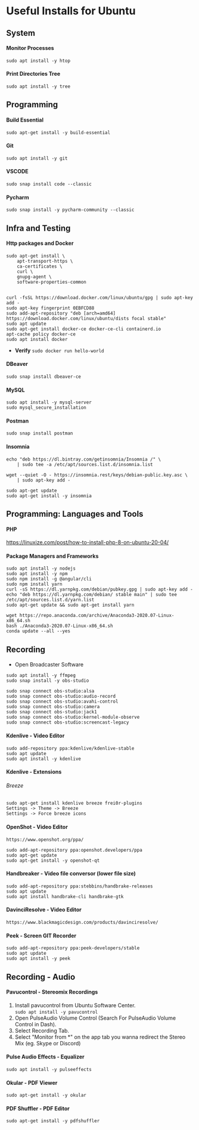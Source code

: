 
# Useful Installs for Ubuntu

## System

#### Monitor Processes
``sudo apt install -y htop`` 


#### Print Directories Tree
``sudo apt install -y tree ``

## Programming


#### Build Essential

```
sudo apt-get install -y build-essential
```

#### Git
```
sudo apt install -y git
```

#### VSCODE
```
sudo snap install code --classic
```

#### Pycharm
```
sudo snap install -y pycharm-community --classic
```

## Infra and Testing

#### Http packages and Docker

```
sudo apt-get install \
    apt-transport-https \
    ca-certificates \
    curl \
    gnupg-agent \
    software-properties-common


curl -fsSL https://download.docker.com/linux/ubuntu/gpg | sudo apt-key add -
sudo apt-key fingerprint 0EBFCD88
sudo add-apt-repository "deb [arch=amd64] https://download.docker.com/linux/ubuntu/dists focal stable"
sudo apt update
sudo apt-get install docker-ce docker-ce-cli containerd.io
apt-cache policy docker-ce
sudo apt install docker
```

- **Verify**
  `sudo docker run hello-world`


#### DBeaver
```
sudo snap install dbeaver-ce
```

#### MySQL

```
sudo apt install -y mysql-server
sudo mysql_secure_installation
```

#### Postman
```
sudo snap install postman
```
#### Insomnia

```
echo "deb https://dl.bintray.com/getinsomnia/Insomnia /" \
    | sudo tee -a /etc/apt/sources.list.d/insomnia.list

wget --quiet -O - https://insomnia.rest/keys/debian-public.key.asc \
    | sudo apt-key add -

sudo apt-get update
sudo apt-get install -y insomnia
```

## Programming: Languages and Tools

#### PHP
  https://linuxize.com/post/how-to-install-php-8-on-ubuntu-20-04/

#### Package Managers and Frameworks

```
sudo apt install -y nodejs
sudo apt install -y npm
sudo npm install -g @angular/cli
sudo npm install yarn
curl -sS https://dl.yarnpkg.com/debian/pubkey.gpg | sudo apt-key add -
echo "deb https://dl.yarnpkg.com/debian/ stable main" | sudo tee /etc/apt/sources.list.d/yarn.list
sudo apt-get update && sudo apt-get install yarn

wget https://repo.anaconda.com/archive/Anaconda3-2020.07-Linux-x86_64.sh
bash ./Anaconda3-2020.07-Linux-x86_64.sh
conda update --all --yes
```

## Recording

#### 
- Open Broadcaster Software
```
sudo apt install -y ffmpeg
sudo snap install -y obs-studio

sudo snap connect obs-studio:alsa
sudo snap connect obs-studio:audio-record
sudo snap connect obs-studio:avahi-control
sudo snap connect obs-studio:camera
sudo snap connect obs-studio:jack1
sudo snap connect obs-studio:kernel-module-observe
sudo snap connect obs-studio:screencast-legacy

```

#### Kdenlive - Video Editor
```
sudo add-repository ppa:kdenlive/kdenlive-stable
sudo apt update
sudo apt install -y kdenlive
```

#### Kdenlive - Extensions
###### Breeze
```
sudo apt-get install kdenlive breeze frei0r-plugins
Settings -> Theme -> Breeze
Settings -> Force breeze icons
```

#### OpenShot - Video Editor
```
https://www.openshot.org/ppa/   

sudo add-apt-repository ppa:openshot.developers/ppa    
sudo apt-get update   
sudo apt-get install -y openshot-qt  
```

#### Handbreaker - Video file conversor (lower file size) 
```
sudo add-apt-repository ppa:stebbins/handbrake-releases
sudo apt update
sudo apt install handbrake-cli handbrake-gtk

```

#### DavinciResolve - Video Editor
```
https://www.blackmagicdesign.com/products/davinciresolve/
```

#### Peek - Screen GIT Recorder
```
sudo add-apt-repository ppa:peek-developers/stable
sudo apt update
sudo apt install -y peek
```

## Recording - Audio

#### Pavucontrol - Stereomix Recordings

1. Install pavucontrol from Ubuntu Software Center.  
```sudo apt install -y pavucontrol```
2. Open PulseAudio Volume Control (Search For PulseAudio Volume Control in Dash).   
3. Select Recording Tab.   
4. Select "Monitor from *" on the app tab you wanna redirect the Stereo Mix (eg. Skype or Discord)


#### Pulse Audio Effects - Equalizer

```
sudo apt install -y pulseeffects
```


#### Okular - PDF Viewer
```
sudo apt-get install -y okular
```


#### PDF Shuffler - PDF Editor
```
sudo apt-get install -y pdfshuffler 
```

